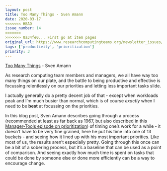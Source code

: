 ```yaml
---
layout: post
title: Too Many Things - Sven Amann
date: 2020-03-17
<<<<<<< HEAD
issue_number: 14
=======
>>>>>>> 0a34fe0... First go at item pages
original_url: https://www.researchcomputingteams.org/newsletter_issues/0014
tags: ['productivity', 'prioritization']
priority: 3
---
```


<!-- markdownlint-disable MD033 -->
<!-- markdownlint-disable MD041 -->
<!-- markdownlint-disable MD049 -->

[Too Many Things](http://academicscode.com/posts/2020/03/too-many-things/) - Sven Amann

As research computing team members and managers, we all have way too many things on our plate, and the battle to being productive and effective is focussing relentlessly on our priorities and letting less important tasks slide.

I actually generally do a pretty decent job of that - except when workloads peak and I’m much busier than normal, which is of course *exactly* when I need to be **best** at focussing on the priorities.

In this blog post, Sven Amann describes going through a process (recommended at least as far back as 1967, but also described in this [Manager-Tools episode on prioritization](https://www.manager-tools.com/2006/05/time-management)) of timing one’s work for a while - it doesn’t have to be very fine grained, here he put his time into one of 13 buckets - and seeing how it lined up with his most important priorities.  Like most of us, the results aren’t especially pretty.  Going through this once can be a bit of a sobering process, but it’s a baseline that can be used as a point of comparison.  And seeing exactly how much time is spent on tasks that could be done by someone else or done more efficiently can be a way to encourage change.